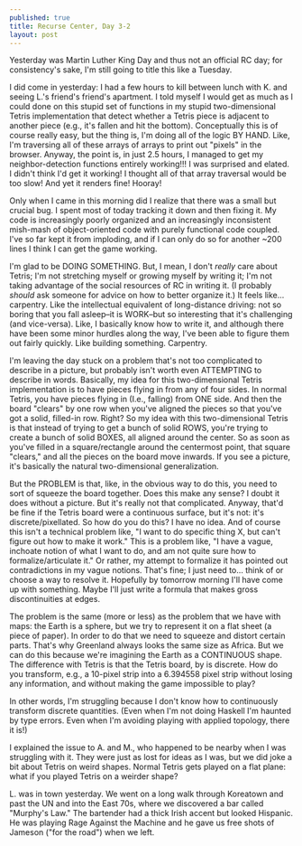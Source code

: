 ```yaml
---
published: true
title: Recurse Center, Day 3-2
layout: post
---
```

Yesterday was Martin Luther King Day and thus not an official RC day; for consistency's sake, I'm still going to title this like a Tuesday. 

I did come in yesterday: I had a few hours to kill between lunch with K. and seeing L.'s friend's friend's apartment. I told myself I would get as much as I could done on this stupid set of functions in my stupid two-dimensional Tetris implementation that detect whether a Tetris piece is adjacent to another piece (e.g., it's fallen and hit the bottom). Conceptually this is of course really easy, but the thing is, I'm doing all of the logic BY HAND. Like, I'm traversing all of these arrays of arrays to print out "pixels" in the browser. Anyway, the point is, in just 2.5 hours, I managed to get my neighbor-detection functions entirely working!!! I was surprised and elated. I didn't think I'd get it working! I thought all of that array traversal would be too slow! And yet it renders fine! Hooray!

Only when I came in this morning did I realize that there was a small but crucial bug. I spent most of today tracking it down and then fixing it. My code is increasingly poorly organized and an increasingly inconsistent mish-mash of object-oriented code with purely functional code coupled. I've so far kept it from imploding, and if I can only do so for another ~200 lines I think I can get the game working.

I'm glad to be DOING SOMETHING. But, I mean, I don't *really* care about Tetris; I'm not stretching myself or growing myself by writing it; I'm not taking advantage of the social resources of RC in writing it. (I probably *should* ask someone for advice on how to better organize it.) It feels like... carpentry. Like the intellectual equivalent of long-distance driving: not so boring that you fall asleep–it is WORK–but so interesting that it's challenging (and vice-versa). Like, I basically know how to write it, and although there have been some minor hurdles along the way, I've been able to figure them out fairly quickly. Like building something. Carpentry.

I'm leaving the day stuck on a problem that's not too complicated to describe in a picture, but probably isn't worth even ATTEMPTING to describe in words. Basically, my idea for this two-dimensional Tetris implementation is to have pieces flying in from any of four sides. In normal Tetris, you have pieces flying in (I.e., falling) from ONE side. And then the board "clears" by one row when you've aligned the pieces so that you've got a solid, filled-in row. Right? So my idea with this two-dimensional Tetris is that instead of trying to get a bunch of solid ROWS, you're trying to create a bunch of solid BOXES, all aligned around the center. So as soon as you've filled in a square/rectangle around the centermost point, that square "clears," and all the pieces on the board move inwards. If you see a picture, it's basically the natural two-dimensional generalization.

But the PROBLEM is that, like, in the obvious way to do this, you need to sort of squeeze the board together. Does this make any sense? I doubt it does without a picture. But it's really not that complicated. Anyway, that'd be fine if the Tetris board were a continuous surface, but it's not: it's discrete/pixellated. So how do you do this? I have no idea. And of course this isn't a technical problem like, "I want to do specific thing X, but can't figure out how to make it work." This is a problem like, "I have a vague, inchoate notion of what I want to do, and am not quite sure how to formalize/articulate it." Or rather, my attempt to formalize it has pointed out contradictions in my vague notions. That's fine; I just need to... think of or choose a way to resolve it. Hopefully by tomorrow morning I'll have come up with something. Maybe I'll just write a formula that makes gross discontinuities at edges.

The problem is the same (more or less) as the problem that we have with maps: the Earth is a sphere, but we try to represent it on a flat sheet (a piece of paper). In order to do that we need to squeeze and distort certain parts. That's why Greenland always looks the same size as Africa. But we can do this because we're imagining the Earth as a CONTINUOUS shape. The difference with Tetris is that the Tetris board, by is discrete. How do you transform, e.g., a 10-pixel strip into a 6.394558 pixel strip without losing any information, and without making the game impossible to play?

In other words, I'm struggling because I don't know how to continuously transform discrete quantities. (Even when I'm not doing Haskell I'm haunted by type errors. Even when I'm avoiding playing with applied topology, there it is!)

I explained the issue to A. and M., who happened to be nearby when I was struggling with it. They were just as lost for ideas as I was, but we did joke a bit about Tetris on weird shapes. Normal Tetris gets played on a flat plane: what if you played Tetris on a weirder shape?

L. was in town yesterday. We went on a long walk through Koreatown and past the UN and into the East 70s, where we discovered a bar called "Murphy's Law." The bartender had a thick Irish accent but looked Hispanic. He was playing Rage Against the Machine and he gave us free shots of Jameson ("for the road") when we left.